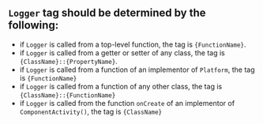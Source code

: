 ## `Logger` tag should be determined by the following:
- if `Logger` is called from a top-level function, the tag is `{FunctionName}`.
- if `Logger` is called from a getter or setter of any class, the tag is
    `{ClassName}::{PropertyName}`.
- if `Logger` is called from a function of an implementor of `Platform`, the tag is
    `{FunctionName}`
- if `Logger` is called from a function of any other class, the tag is
    `{ClassName}::{FunctionName}`
- if `Logger` is called from the function `onCreate` of an implementor of `ComponentActivity()`,
    the tag is `{ClassName}`
